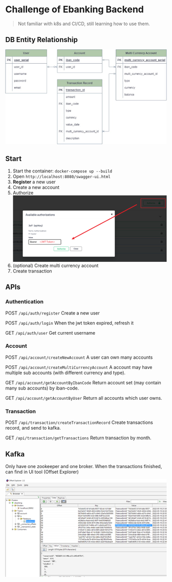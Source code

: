 # Challenge of Ebanking Backend

> Not familiar with k8s and CI/CD, still learning how to use them.

## DB Entity Relationship

![](image/ebanking.jpg)

## Start
1. Start the container:
`docker-compose up --build`
2. Open `http://localhost:8080/swagger-ui.html`
3. **Register** a new user
4. Create a new account
5. Authorize
![img.png](image/img.png)
6. (optional) Create multi currency account 
7. Create transaction

## APIs

### Authentication
POST `/api/auth/register`
Create a new user

POST `/api/auth/login`
When the jwt token expired, refresh it

GET `/api/auth/user`
Get current username

### Account
POST `/api/account/createNewAccount`
A user can own many accounts

POST `/api/account/createMultiCurrencyAccount`
A account may have multiple sub accounts (with different currency and type).

GET `/api/account/getAccountByIbanCode`
Return account set (may contain many sub accounts) by iban-code.

GET `/api/account/getAccountByUser`
Return all accounts which user owns.

### Transaction
POST `/api/transaction/createTransactionRecord`
Create transactions record, and send to kafka.

GET `/api/transaction/getTransactions`
Return transaction by month.

## Kafka
Only have one zookeeper and one broker.
When the transactions finished, can find in UI tool (Offset Explorer)

![img_1.png](image/img_1.png)